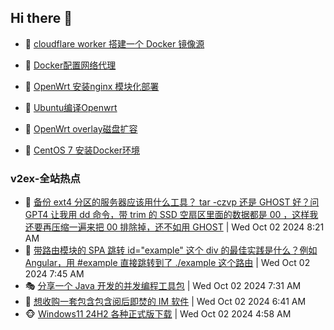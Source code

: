 ## Hi there 👋

<!--
**dkyg666/dkyg666** is a ✨ _special_ ✨ repository because its `README.md` (this file) appears on your GitHub profile.

Here are some ideas to get you started:

- 🔭 I’m currently working on ...
- 🌱 I’m currently learning ...
- 👯 I’m looking to collaborate on ...
- 🤔 I’m looking for help with ...
- 💬 Ask me about ...
- 📫 How to reach me: ...
- 😄 Pronouns: ...
- ⚡ Fun fact: ...
-->

<!-- BLOG-POST-LIST:START -->
- 🦩 [cloudflare worker 搭建一个 Docker 镜像源](http://blog.1996099.xyz/archives/cloudflare-worker-da-jian-yi-ge-docker-jing-xiang-zhan) 

- 🚦 [Docker配置网络代理](http://blog.1996099.xyz/archives/dockerpei-zhi-wang-luo-dai-li) 

- 🫶 [OpenWrt 安装nginx 模块化部署](http://blog.1996099.xyz/archives/openwrt-an-zhuang-nginx-mo-kuai-hua-bu-shu) 

- 🦄 [Ubuntu编译Openwrt](http://blog.1996099.xyz/archives/ubuntuzi-bian-yi-openwrt) 

- 🐻 [OpenWrt overlay磁盘扩容](http://blog.1996099.xyz/archives/openwrt-overlay) 

- 🤖 [CentOS 7 安装Docker环境](http://blog.1996099.xyz/archives/centos-docker) 
<!-- BLOG-POST-LIST:END -->

### v2ex-全站热点
<!-- v2ex:START -->
- 🥸 [备份 ext4 分区的服务器应该用什么工具？ tar -czvp 还是 GHOST 好？问 GPT4 让我用 dd 命令，带 trim 的 SSD 空扇区里面的数据都是 00 ，这样我还要再压缩一遍来把 00 排除掉，还不如用 GHOST](https://www.v2ex.com/t/1077411#reply0) | Wed Oct 02 2024 8:21 AM
- 🤗 [带路由模块的 SPA 跳转 id=&quot;example&quot; 这个 div 的最佳实践是什么？例如 Angular，用 #example 直接跳转到了 ./example 这个路由](https://www.v2ex.com/t/1077404#reply0) | Wed Oct 02 2024 7:45 AM
- 🎭 [分享一个 Java 开发的并发编程工具包](https://www.v2ex.com/t/1077402#reply0) | Wed Oct 02 2024 7:31 AM
- 🥷 [想收购一套包含包含阅后即焚的 IM 软件](https://www.v2ex.com/t/1077397#reply3) | Wed Oct 02 2024 6:41 AM
- 🐵 [Windows11 24H2 各种正式版下载](https://www.v2ex.com/t/1077394#reply0) | Wed Oct 02 2024 4:58 AM<!-- v2ex:END -->


